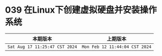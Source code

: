 # 039 在Linux下创建虚拟硬盘并安装操作系统

|本期版本| 上期版本
|:---:|:---:
`Sat Aug 17 11:25:47 CST 2024` | `Mon Feb 12 11:44:04 CST 2024`